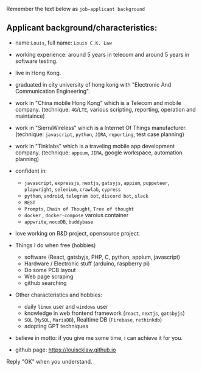 Remember the text below as `job-applicant background`

## Applicant background/characteristics:

- name:`Louis`, full name: `Louis C.K. Law`
- working experience: around 5 years in telecom and around 5 years in software testing.
- live in Hong Kong.
- graduated in city university of hong kong with "Electronic And Communication Engineering".
- work in "China mobile Hong Kong" which is a Telecom and mobile company. (technique: `4G`/`LTE`, various scripting, reporting, operation and maintaince)
- work in "SierraWireless" which is a Internet Of Things manufacturer. (technique: `javascript`, `python`, `JIRA`, `reporting`, test case planning)
- work in "Tinklabs" which is a traveling mobile app development company. (technique: `appium`, `JIRA`, google workspace, automation planning)
- confident in:
  - `javascript`, `expressjs`, `nextjs`, `gatsyjs`, `appium`, `puppeteer`, `playwright`, `selenium`, `crawlab`, `cypress`
  - `python`, `android`, `telegram bot`, `discord bot`, `slack`
  - `REST`
  - `Prompts`, `Chain of Thought`, `Tree of thought`
  - `docker` , `docker-compose` varoius container
  - `appwrite`, `nocoDB`, `buddybase`
- love working on R&D project, opensource project.
- Things I do when free (hobbies)
  - software (React, gatsbyjs, PHP, C, python, appium, javascript)
  - Hardware / Electronic stuff (arduino, raspberry pi)
  - Do some PCB layout
  - Web page scraping
  - github searching

- Other characteristics and hobbies:
  - daily `linux` user and `windows` user
  - knowledge in web frontend framework (`react`, `nextjs`, `gatsbyjs`)
  - `SQL` (`MySQL`, `MariaDB`), Realtime DB (`Firebase`, `rethinkdb`)
  - adopting GPT techniques

- believe in motto: if you give me some time, i can achieve it for you.
- github page: https://louiscklaw.github.io


Reply "OK" when you understand.

